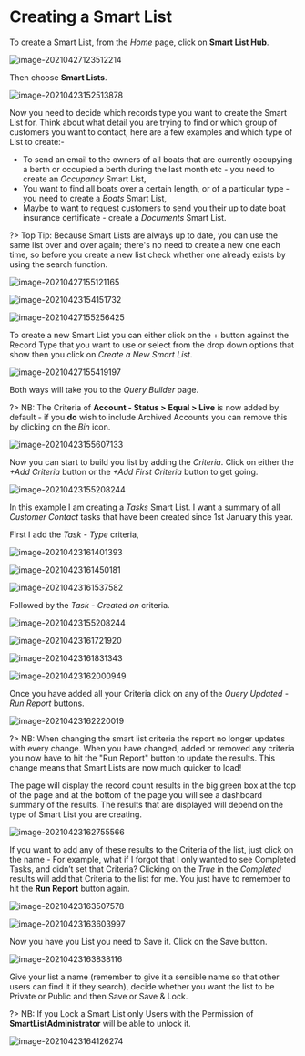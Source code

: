 # Creating a Smart List

To create a Smart List, from the _Home_ page, click on **Smart List Hub**.

![image-20210427123512214](../.gitbook/assets/image-20210427123512214.png)

Then choose **Smart Lists**.

![image-20210423152513878](../.gitbook/assets/image-20210423152513878.png)

Now you need to decide which records type you want to create the Smart List for. Think about what detail you are trying to find or which group of customers you want to contact, here are a few examples and which type of List to create:-

* To send an email to the owners of all boats that are currently occupying a berth or occupied a berth during the last month etc - you need to create an _Occupancy_ Smart List,
* You want to find all boats over a certain length, or of a particular type - you need to create a _Boats_ Smart List,
* Maybe to want to request customers to send you their up to date boat insurance certificate - create a _Documents_ Smart List.

?&gt; Top Tip: Because Smart Lists are always up to date, you can use the same list over and over again; there's no need to create a new one each time, so before you create a new list check whether one already exists by using the search function.

![image-20210427155121165](../.gitbook/assets/image-20210427155121165.png)

![image-20210423154151732](../.gitbook/assets/image-20210423154151732.png)

![image-20210427155256425](../.gitbook/assets/image-20210427155256425.png)

To create a new Smart List you can either click on the + button against the Record Type that you want to use or select from the drop down options that show then you click on _Create a New Smart List_.

![image-20210427155419197](../.gitbook/assets/image-20210427155419197.png)

Both ways will take you to the _Query Builder_ page.

?&gt; NB: The Criteria of **Account - Status &gt; Equal &gt; Live** is now added by default - if you **do** wish to include Archived Accounts you can remove this by clicking on the _Bin_ icon.

![image-20210423155607133](../.gitbook/assets/image-20210423155607133.png)

Now you can start to build you list by adding the _Criteria_. Click on either the _+Add Criteria_ button or the _+Add First Criteria_ button to get going.

![image-20210423155208244](../.gitbook/assets/image-20210423155208244.png)

In this example I am creating a _Tasks_ Smart List. I want a summary of all _Customer Contact_ tasks that have been created since 1st January this year.

First I add the _Task - Type_ criteria,

![image-20210423161401393](../.gitbook/assets/image-20210423161401393.png)

![image-20210423161450181](../.gitbook/assets/image-20210423161450181.png)

![image-20210423161537582](../.gitbook/assets/image-20210423161537582.png)

Followed by the _Task - Created on_ criteria.

![image-20210423155208244](../.gitbook/assets/image-20210423155208244.png)

![image-20210423161721920](../.gitbook/assets/image-20210423161721920.png)

![image-20210423161831343](../.gitbook/assets/image-20210423161831343.png)

![image-20210423162000949](../.gitbook/assets/image-20210423162000949.png)

Once you have added all your Criteria click on any of the _Query Updated - Run Report_ buttons.

![image-20210423162220019](../.gitbook/assets/image-20210423162220019.png)

?&gt; NB: When changing the smart list criteria the report no longer updates with every change. When you have changed, added or removed any criteria you now have to hit the "Run Report" button to update the results. This change means that Smart Lists are now much quicker to load!

The page will display the record count results in the big green box at the top of the page and at the bottom of the page you will see a dashboard summary of the results. The results that are displayed will depend on the type of Smart List you are creating.

![image-20210423162755566](../.gitbook/assets/image-20210423162755566.png)

If you want to add any of these results to the Criteria of the list, just click on the name - For example, what if I forgot that I only wanted to see Completed Tasks, and didn’t set that Criteria? Clicking on the _True_ in the _Completed_ results will add that Criteria to the list for me. You just have to remember to hit the **Run Report** button again.

![image-20210423163507578](../.gitbook/assets/image-20210423163507578.png)

![image-20210423163603997](../.gitbook/assets/image-20210423163603997.png)

Now you have you List you need to Save it. Click on the Save button.

![image-20210423163838116](../.gitbook/assets/image-20210423163838116.png)

Give your list a name \(remember to give it a sensible name so that other users can find it if they search\), decide whether you want the list to be Private or Public and then Save or Save & Lock.

?&gt; NB: If you Lock a Smart List only Users with the Permission of **SmartListAdministrator** will be able to unlock it.

![image-20210423164126274](../.gitbook/assets/image-20210423164126274.png)

